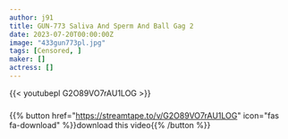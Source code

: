 ```yaml
---
author: j91
title: GUN-773 Saliva And Sperm And Ball Gag 2
date: 2023-07-20T00:00:00Z
image: "433gun773pl.jpg"
tags: [Censored, ]
maker: []
actress: []
---
```



{{< youtubepl G2O89VO7rAU1LOG >}}
###

{{% button href="https://streamtape.to/v/G2O89VO7rAU1LOG" icon="fas fa-download" %}}download this video{{% /button %}}
